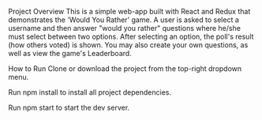 Project Overview
This is a simple web-app built with React and Redux that demonstrates the 'Would You Rather' game. A user is asked to select a username and then answer "would you rather" questions where he/she must select between two options. After selecting an option, the poll's result (how others voted) is shown. You may also create your own questions, as well as view the game's Leaderboard.

How to Run
Clone or download the project from the top-right dropdown menu.

Run npm install to install all project dependencies.

Run npm start to start the dev server.
